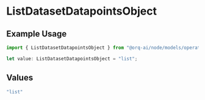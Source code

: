 # ListDatasetDatapointsObject

## Example Usage

```typescript
import { ListDatasetDatapointsObject } from "@orq-ai/node/models/operations";

let value: ListDatasetDatapointsObject = "list";
```

## Values

```typescript
"list"
```